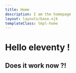```yaml
---
title: Home
description: I am the homepage
layout: layouts/base.njk
templateClass: tmpl-home
---
```


<h1>Hello eleventy !</h1>
<h2>Does it work now ?!</h2>